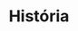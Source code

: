 ---
layout: posts_by_category
categories: historia
title: História
permalink: /category/historia
---
